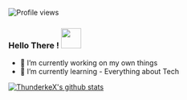 ![Profile views](https://komarev.com/ghpvc/?username=ThunderkeX&color=ff4968&style=flat-square)
### Hello There ! <img src="https://media.giphy.com/media/wIUQQ07BHzDry/giphy.gif" width="40px">
- 🔭 I’m currently working on my own things
- 🌱 I’m currently learning - Everything about Tech
<!-- ❔❔❔❔ means username in below README.md -->
<!-- Also feel free to update second URL to any URL -->
[![ThunderkeX's github stats](https://github-readme-stats.vercel.app/api?username=ThunderkeX&count_private=true&include_all_commits=true&theme=radical)](https://google.com)
